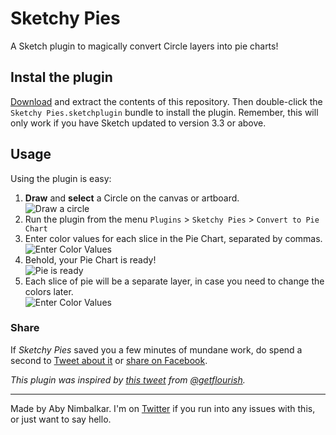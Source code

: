 # Sketchy Pies
A Sketch plugin to magically convert Circle layers into pie charts!

## Instal the plugin  
[Download](https://github.com/abynim/sketchy-pies/archive/master.zip) and extract the contents of this repository. Then double-click the `Sketchy Pies.sketchplugin` bundle to install the plugin. Remember, this will only work if you have Sketch updated to version 3.3 or above.  

## Usage
Using the plugin is easy:  

1. __Draw__ and __select__ a Circle on the canvas or artboard.  
![Draw a circle](http://silverflows.com/sketchplugins/sketchypies/draw_circle.jpg)  
2. Run the plugin from the menu `Plugins` > `Sketchy Pies` > `Convert to Pie Chart`  
3. Enter color values for each slice in the Pie Chart, separated by commas.  
![Enter Color Values](http://silverflows.com/sketchplugins/sketchypies/enter_color_values.jpg)  
4. Behold, your Pie Chart is ready!  
![Pie is ready](http://silverflows.com/sketchplugins/sketchypies/pie_ready.jpg)  
5. Each slice of pie will be a separate layer, in case you need to change the colors later.  
![Enter Color Values](http://silverflows.com/sketchplugins/sketchypies/pie_layers.jpg)  

### Share
If _Sketchy Pies_ saved you a few minutes of mundane work, do spend a second to <a href="https://twitter.com/intent/tweet?source=https%3A%2F%2Fgithub.com%2Fabynim%2Fsketchy-pies&text=A%20Sketch%20plugin%20to%20magically%20convert%20Circle%20layers%20into%20pie%20charts:%20https%3A%2F%2Fgithub.com%2Fabynim%2Fsketchy-pies&via=abynim" target="_blank" title="Tweet">Tweet about it</a> or <a href="https://www.facebook.com/sharer/sharer.php?u=https%3A%2F%2Fgithub.com%2Fabynim%2Fsketchy-pies&t=A%20Sketch%20plugin%20to%20magically%20convert%20Circle%20layers%20into%20pie%20charts" target="_blank" title="Share on Facebook">share on Facebook</a>.

_This plugin was inspired by [this tweet](https://twitter.com/getflourish/status/587584046462541826) from [@getflourish](http://twitter.com/getflourish)._

---

Made by Aby Nimbalkar. I'm on [Twitter](http://twitter.com/abynim) if you run into any issues with this, or just want to say hello.
